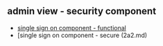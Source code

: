 ## admin view - security component

- [single sign on component - functional](2a1.md)
- [single sign on component - secure (2a2.md)
